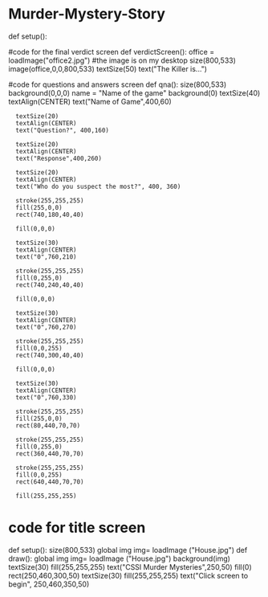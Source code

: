 # Murder-Mystery-Story

def setup():

#code for the final verdict screen
  def verdictScreen():
    office = loadImage("office2.jpg") #the image is on my desktop
    size(800,533)
    image(office,0,0,800,533)
    textSize(50)
    text("The Killer is...") 



#code for questions and answers screen
  def qna():
      size(800,533)
      background(0,0,0)
      name = "Name of the game" 
      background(0)
      textSize(40)
      textAlign(CENTER)
      text("Name of Game",400,60)
    
      textSize(20)
      textAlign(CENTER)
      text("Question?", 400,160)
    
      textSize(20)
      textAlign(CENTER)
      text("Response",400,260)
    
      textSize(20)
      textAlign(CENTER)
      text("Who do you suspect the most?", 400, 360)
    
      stroke(255,255,255)
      fill(255,0,0)
      rect(740,180,40,40)
    
      fill(0,0,0)
    
      textSize(30)
      textAlign(CENTER)
      text("0",760,210)
    
      stroke(255,255,255)
      fill(0,255,0)
      rect(740,240,40,40)
    
      fill(0,0,0)
    
      textSize(30)
      textAlign(CENTER)
      text("0",760,270)
    
      stroke(255,255,255)
      fill(0,0,255)
      rect(740,300,40,40)
    
      fill(0,0,0)
    
      textSize(30)
      textAlign(CENTER)
      text("0",760,330)
    
      stroke(255,255,255)
      fill(255,0,0)
      rect(80,440,70,70)
    
      stroke(255,255,255)
      fill(0,255,0)
      rect(360,440,70,70)
    
      stroke(255,255,255)
      fill(0,0,255)
      rect(640,440,70,70)
    
      fill(255,255,255)
  # code for title screen
 def setup():
    size(800,533)
    global img
    img= loadImage ("House.jpg")
def draw():
    global img
    img= loadImage ("House.jpg")
    background(img)
    textSize(30)
    fill(255,255,255)
    text("CSSI Murder Mysteries",250,50)
    fill(0)
    rect(250,460,300,50)
    textSize(30)
    fill(255,255,255)
    text("Click screen to begin", 250,460,350,50) 
